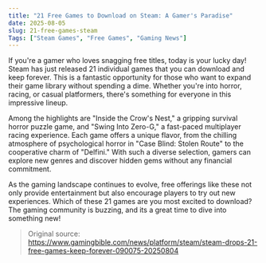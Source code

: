 ```yaml
---
title: "21 Free Games to Download on Steam: A Gamer's Paradise"
date: 2025-08-05
slug: 21-free-games-steam
Tags: ["Steam Games", "Free Games", "Gaming News"]
---
```


If you're a gamer who loves snagging free titles, today is your lucky day! Steam has just released 21 individual games that you can download and keep forever. This is a fantastic opportunity for those who want to expand their game library without spending a dime. Whether you're into horror, racing, or casual platformers, there's something for everyone in this impressive lineup.

Among the highlights are "Inside the Crow's Nest," a gripping survival horror puzzle game, and "Swing Into Zero-G," a fast-paced multiplayer racing experience. Each game offers a unique flavor, from the chilling atmosphere of psychological horror in "Case Blind: Stolen Route" to the cooperative charm of "Delfini." With such a diverse selection, gamers can explore new genres and discover hidden gems without any financial commitment.

As the gaming landscape continues to evolve, free offerings like these not only provide entertainment but also encourage players to try out new experiences. Which of these 21 games are you most excited to download? The gaming community is buzzing, and its a great time to dive into something new!

> Original source: https://www.gamingbible.com/news/platform/steam/steam-drops-21-free-games-keep-forever-090075-20250804